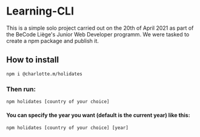 # Learning-CLI

This is a simple solo project carried out on the 20th of April 2021 as part of the BeCode Liège's Junior Web Developer programm. We were tasked to create a npm package and publish it.

## How to install

```npm i @charlotte.m/holidates```

### Then run:

```npm holidates [country of your choice]```

#### You can specify the year you want (default is the current year) like this:

```npm holidates [country of your choice] [year]```